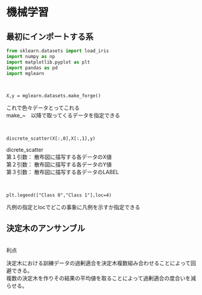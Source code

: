# 機械学習


## 最初にインポートする系
```python
from sklearn.datasets import load_iris
import numpy as np
import matplotlib.pyplot as plt
import pandas as pd
import mglearn
```
<br>

```
X,y = mglearn.datasets.make_forge()
```
これで色々データとってこれる  
make_~　以降で取ってくるデータを指定できる

<br>

```
discrete_scatter(X[:,0],X[:,1],y)
```
dicrete_scatter  
第１引数： 散布図に描写する各データのX値  
第２引数： 散布図に描写する各データのY値  
第３引数： 散布図に描写する各データのLABEL  

<br>

```
plt.legend(["Class 0","Class 1"],loc=4)
```
凡例の指定とlocでどこの事象に凡例を示すか指定できる
<br>

## 決定木のアンサンブル  

<br>
利点  

決定木における訓練データの過剰適合を決定木複数組み合わせることによって回避できる。  
複数の決定木を作りその結果の平均値を取ることによって過剰適合の度合いを減らせる。　　


